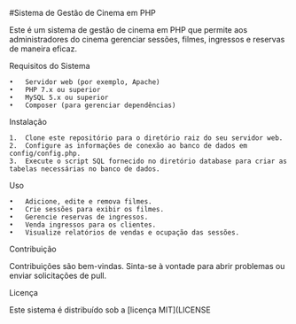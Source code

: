 #Sistema de Gestão de Cinema em PHP

Este é um sistema de gestão de cinema em PHP que permite aos administradores do cinema gerenciar sessões, filmes, ingressos e reservas de maneira eficaz.

Requisitos do Sistema

	•	Servidor web (por exemplo, Apache)
	•	PHP 7.x ou superior
	•	MySQL 5.x ou superior
	•	Composer (para gerenciar dependências)

Instalação

	1.	Clone este repositório para o diretório raiz do seu servidor web.
	2.	Configure as informações de conexão ao banco de dados em config/config.php.
	3.	Execute o script SQL fornecido no diretório database para criar as tabelas necessárias no banco de dados.

Uso

	•	Adicione, edite e remova filmes.
	•	Crie sessões para exibir os filmes.
	•	Gerencie reservas de ingressos.
	•	Venda ingressos para os clientes.
	•	Visualize relatórios de vendas e ocupação das sessões.

Contribuição

Contribuições são bem-vindas. Sinta-se à vontade para abrir problemas ou enviar solicitações de pull.

Licença

Este sistema é distribuído sob a [licença MIT](LICENSE


